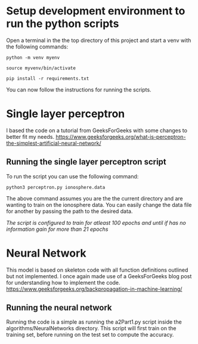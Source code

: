 # Setup development environment to run the python scripts

Open a terminal in the the top directory of this project and start a venv with the following commands:

`python -m venv myenv`

`source myvenv/bin/activate`

`pip install -r requirements.txt`

You can now follow the instructions for running the scripts.

# Single layer perceptron

I based the code on a tutorial from GeeksForGeeks with some changes to better fit my needs.
https://www.geeksforgeeks.org/what-is-perceptron-the-simplest-artificial-neural-network/

## Running the single layer perceptron script

To run the script you can use the following command:

`python3 perceptron.py ionosphere.data`

The above command assumes you are the the current directory and are wanting to train on the ionosphere data. You can easily change the data file for another by passing the path to the desired data.

*The script is configured to train for atleast 100 epochs and until if has no information gain for more than 21 epochs*

# Neural Network

This model is based on skeleton code with all function definitions outlined but not implemented. I once again made use of a GeeksForGeeks blog post for understanding how to implement the code.
https://www.geeksforgeeks.org/backpropagation-in-machine-learning/

## Running the neural network

Running the code is a simple as running the a2Part1.py script inside the algorithms/NeuralNetworks directory. This script will first train on the training set, before running on the test set to compute the accuracy.
